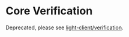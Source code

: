 # Core Verification

Deprecated, please see [light-client/verification](https://github.com/KYVENetwork/tendermint/blob/v0.34.x/spec/light-client/verification).
